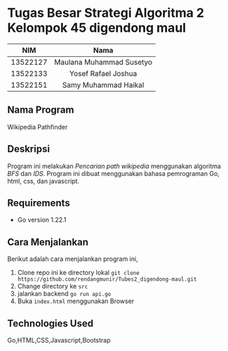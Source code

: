 # Tugas Besar Strategi Algoritma 2 Kelompok 45 digendong maul
| NIM | Nama |
| :---: | :---: |
| 13522127 | Maulana Muhammad Susetyo |
| 13522133 | Yosef Rafael Joshua |
| 13522151 | Samy Muhammad Haikal |

## Nama Program
Wikipedia Pathfinder

## Deskripsi
Program ini melakukan <i>Pencarian path wikipedia</i> menggunakan algoritma <i>BFS</i> dan <i>IDS</i>. Program ini dibuat menggunakan bahasa pemrograman Go, html, css, dan javascript.


## Requirements
- Go version 1.22.1

## Cara Menjalankan
Berikut adalah cara menjalankan program ini,
1. Clone repo ini ke directory lokal `git clone https://github.com/rendangmunir/Tubes2_digendong-maul.git`
2. Change directory ke `src`
3. jalankan backend `go run api.go`
4. Buka `index.html` menggunakan Browser



## Technologies Used
Go,HTML,CSS,Javascript,Bootstrap

